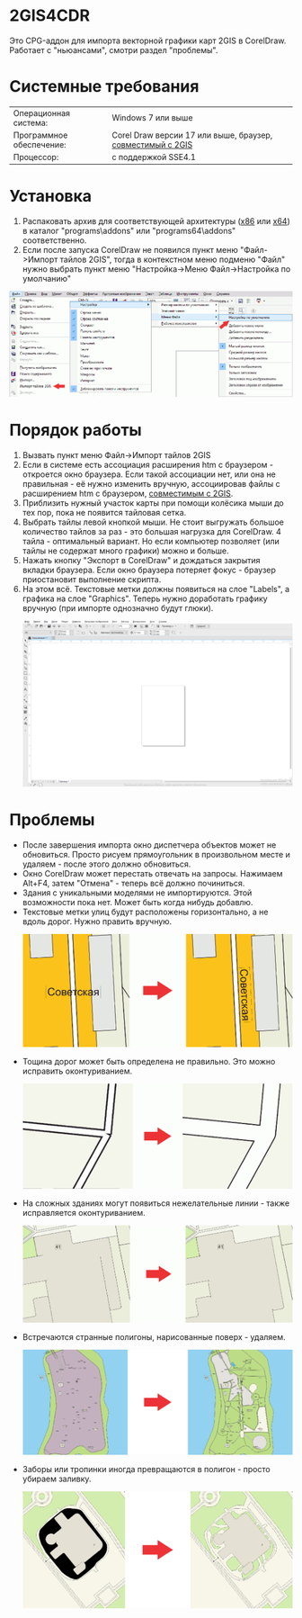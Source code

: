 <h1>2GIS4CDR</h1>
Это CPG-аддон для импорта векторной графики карт 2GIS в CorelDraw. Работает с "ньюансами", смотри раздел "проблемы".
<h1>Системные требования</h1>
<table  style="font-size:100%"><tr><td>Операционная система:<td>Windows 7 или выше
<tr><td>Программное обеспечение:<td>Corel Draw версии 17 или выше, браузер, <a href=https://docs.2gis.com/ru/mapgl/overview/browser-support>совместимый с 2GIS</a>
<tr><td>Процессор:<td>с поддержкой SSE4.1</table>
<h1>Установка</h1><ol>
<li>Распаковать архив для соответствующей архитектуры (<a href=https://github.com/fersatgit/2GIS4CDR/releases/download/v1.0/2GIS4CDR_x86.7z>x86</a> или <a href=https://github.com/fersatgit/2GIS4CDR/releases/download/v1.0/2GIS4CDR_x64.7z>x64</a>) в каталог "programs\addons" или "programs64\addons" соответственно.
<li>Если после запуска CorelDraw не появился пункт меню "Файл->Импорт тайлов 2GIS", тогда в контекстном меню подменю "Файл" нужно выбрать пункт меню "Настройка->Меню Файл->Настройка по умолчанию"</ol>
<p><img src=Readme\0.png>
<h1>Порядок работы</h1><ol>
<li>Вызвать пункт меню Файл->Импорт тайлов 2GIS
<li>Если в системе есть ассоциация расширения htm с браузером - откроется окно браузера. Если такой ассоциации нет, или она не правильная - её нужно изменить вручную, ассоциировав файлы с расширением htm с браузером, <a href=https://docs.2gis.com/ru/mapgl/overview/browser-support>совместимым с 2GIS</a>.
<li>Приблизить нужный участок карты при помощи колёсика мыши до тех пор, пока не появится тайловая сетка.
<li>Выбрать тайлы левой кнопкой мыши. Не стоит выгружать большое количество тайлов за раз - это большая нагрузка для CorelDraw. 4 тайла - оптимальный вариант. Но если компьютер позволяет (или тайлы не содержат много графики) можно и больше.
<li>Нажать кнопку "Экспорт в CorelDraw" и дождаться закрытия вкладки браузера. Если окно браузера потеряет фокус - браузер приостановит выполнение скрипта.
<li>На этом всё. Текстовые метки должны появиться на слое "Labels", а графика на слое "Graphics". Теперь нужно доработать графику вручную (при импорте однозначно будут глюки).
<p><img src=Readme\1.gif></ol>
</ol>
<h1>Проблемы</h1><ul>
<li>После завершения импорта окно диспетчера объектов может не обновиться. Просто рисуем прямоугольник в произвольном месте и удаляем - после этого должно обновиться.
<li>Окно CorelDraw может перестать отвечать на запросы. Нажимаем Alt+F4, затем "Отмена" - теперь всё должно починиться.
<li>Здания с уникальными моделями не импортируются. Этой возможности пока нет. Может быть когда нибудь добавлю.
<li>Текстовые метки улиц будут расположены горизонтально, а не вдоль дорог. Нужно править вручную.
<p><img src=Readme\1.png>
<li>Тощина дорог может быть определена не правильно. Это можно исправить оконтуриванием.
<p><img src=Readme\2.png>
<li>На сложных зданиях могут появиться нежелательные линии - также исправляется оконтуриванием.
<p><img src=Readme\3.png>
<li>Встречаются странные полигоны, нарисованные поверх - удаляем.
<p><img src=Readme\4.png>
<li>Заборы или тропинки иногда превращаются в полигон - просто убираем заливку.
<p><img src=Readme\5.png>
</ul>
